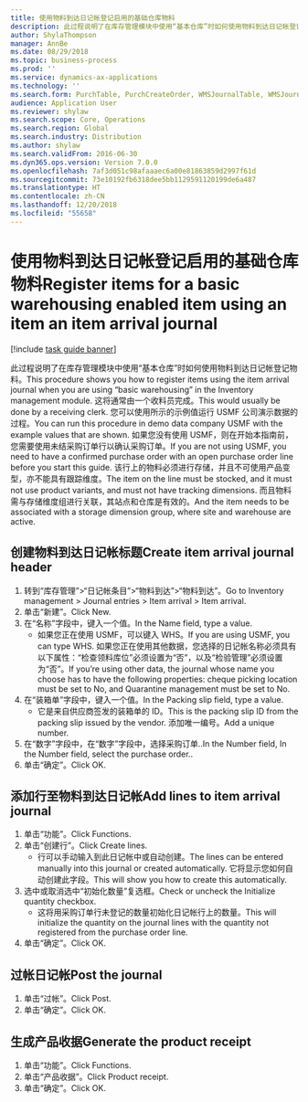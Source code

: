 ```yaml
---
title: 使用物料到达日记帐登记启用的基础仓库物料
description: 此过程说明了在库存管理模块中使用“基本仓库”时如何使用物料到达日记帐登记物料。
author: ShylaThompson
manager: AnnBe
ms.date: 08/29/2018
ms.topic: business-process
ms.prod: ''
ms.service: dynamics-ax-applications
ms.technology: ''
ms.search.form: PurchTable, PurchCreateOrder, WMSJournalTable, WMSJournalCreate, PurchEditLines
audience: Application User
ms.reviewer: shylaw
ms.search.scope: Core, Operations
ms.search.region: Global
ms.search.industry: Distribution
ms.author: shylaw
ms.search.validFrom: 2016-06-30
ms.dyn365.ops.version: Version 7.0.0
ms.openlocfilehash: 7af3d051c98afaaaec6a00e81863859d2997f61d
ms.sourcegitcommit: 73e10192fb6318dee5bb1129591120199de6a487
ms.translationtype: HT
ms.contentlocale: zh-CN
ms.lasthandoff: 12/20/2018
ms.locfileid: "55658"
---
```

# <a name="register-items-for-a-basic-warehousing-enabled-item-using-an-item-an-item-arrival-journal"></a><span data-ttu-id="fccf5-103">使用物料到达日记帐登记启用的基础仓库物料</span><span class="sxs-lookup"><span data-stu-id="fccf5-103">Register items for a basic warehousing enabled item using an item an item arrival journal</span></span>

[!include [task guide banner](../../includes/task-guide-banner.md)]

<span data-ttu-id="fccf5-104">此过程说明了在库存管理模块中使用“基本仓库”时如何使用物料到达日记帐登记物料。</span><span class="sxs-lookup"><span data-stu-id="fccf5-104">This procedure shows you how to register items using the item arrival journal when you are using “basic warehousing” in the Inventory management module.</span></span> <span data-ttu-id="fccf5-105">这将通常由一个收料员完成。</span><span class="sxs-lookup"><span data-stu-id="fccf5-105">This would usually be done by a receiving clerk.</span></span> <span data-ttu-id="fccf5-106">您可以使用所示的示例值运行 USMF 公司演示数据的过程。</span><span class="sxs-lookup"><span data-stu-id="fccf5-106">You can run this procedure in demo data company USMF with the example values that are shown.</span></span>  <span data-ttu-id="fccf5-107">如果您没有使用 USMF，则在开始本指南前，您需要使用未结采购订单行以确认采购订单。</span><span class="sxs-lookup"><span data-stu-id="fccf5-107">If you are not using USMF, you need to have a confirmed purchase order with an open purchase order line before you start this guide.</span></span> <span data-ttu-id="fccf5-108">该行上的物料必须进行存储，并且不可使用产品变型，亦不能具有跟踪维度。</span><span class="sxs-lookup"><span data-stu-id="fccf5-108">The item on the line must be stocked, and it must not use product variants, and must not have tracking dimensions.</span></span> <span data-ttu-id="fccf5-109">而且物料需与存储维度组进行关联，其站点和仓库是有效的。</span><span class="sxs-lookup"><span data-stu-id="fccf5-109">And the item needs to be associated with a storage dimension group, where site and warehouse are active.</span></span>


## <a name="create-item-arrival-journal-header"></a><span data-ttu-id="fccf5-110">创建物料到达日记帐标题</span><span class="sxs-lookup"><span data-stu-id="fccf5-110">Create item arrival journal header</span></span>
1. <span data-ttu-id="fccf5-111">转到“库存管理”>“日记帐条目”>“物料到达”>“物料到达”。</span><span class="sxs-lookup"><span data-stu-id="fccf5-111">Go to Inventory management > Journal entries > Item arrival > Item arrival.</span></span>
2. <span data-ttu-id="fccf5-112">单击“新建”。</span><span class="sxs-lookup"><span data-stu-id="fccf5-112">Click New.</span></span>
3. <span data-ttu-id="fccf5-113">在“名称”字段中，键入一个值。</span><span class="sxs-lookup"><span data-stu-id="fccf5-113">In the Name field, type a value.</span></span>
    * <span data-ttu-id="fccf5-114">如果您正在使用 USMF，可以键入 WHS。</span><span class="sxs-lookup"><span data-stu-id="fccf5-114">If you are using USMF, you can type WHS.</span></span> <span data-ttu-id="fccf5-115">如果您正在使用其他数据，您选择的日记帐名称必须具有以下属性：“检查领料库位”必须设置为“否”，以及“检验管理”必须设置为“否”。</span><span class="sxs-lookup"><span data-stu-id="fccf5-115">If you’re using other data, the journal whose name you choose has to have the following properties: cheque picking location must be set to No, and Quarantine management must be set to No.</span></span>  
4. <span data-ttu-id="fccf5-116">在“装箱单”字段中，键入一个值。</span><span class="sxs-lookup"><span data-stu-id="fccf5-116">In the Packing slip field, type a value.</span></span>
    * <span data-ttu-id="fccf5-117">它是来自供应商签发的装箱单的 ID。</span><span class="sxs-lookup"><span data-stu-id="fccf5-117">This is the packing slip ID from the packing slip issued by the vendor.</span></span> <span data-ttu-id="fccf5-118">添加唯一编号。</span><span class="sxs-lookup"><span data-stu-id="fccf5-118">Add a unique number.</span></span>  
5. <span data-ttu-id="fccf5-119">在“数字”字段中，在“数字”字段中，选择采购订单..</span><span class="sxs-lookup"><span data-stu-id="fccf5-119">In the Number field, In the Number field, select the purchase order..</span></span>
6. <span data-ttu-id="fccf5-120">单击“确定”。</span><span class="sxs-lookup"><span data-stu-id="fccf5-120">Click OK.</span></span>

## <a name="add-lines-to-item-arrival-journal"></a><span data-ttu-id="fccf5-121">添加行至物料到达日记帐</span><span class="sxs-lookup"><span data-stu-id="fccf5-121">Add lines to item arrival journal</span></span>
1. <span data-ttu-id="fccf5-122">单击“功能”。</span><span class="sxs-lookup"><span data-stu-id="fccf5-122">Click Functions.</span></span>
2. <span data-ttu-id="fccf5-123">单击“创建行”。</span><span class="sxs-lookup"><span data-stu-id="fccf5-123">Click Create lines.</span></span>
    * <span data-ttu-id="fccf5-124">行可以手动输入到此日记帐中或自动创建。</span><span class="sxs-lookup"><span data-stu-id="fccf5-124">The lines can be entered manually into this journal or created automatically.</span></span> <span data-ttu-id="fccf5-125">它将显示您如何自动创建此字段。</span><span class="sxs-lookup"><span data-stu-id="fccf5-125">This will show you how to create this automatically.</span></span>  
3. <span data-ttu-id="fccf5-126">选中或取消选中“初始化数量”复选框。</span><span class="sxs-lookup"><span data-stu-id="fccf5-126">Check or uncheck the Initialize quantity checkbox.</span></span>
    * <span data-ttu-id="fccf5-127">这将用采购订单行未登记的数量初始化日记帐行上的数量。</span><span class="sxs-lookup"><span data-stu-id="fccf5-127">This will initialize the quantity on the journal lines with the quantity not registered from the purchase order line.</span></span>  
4. <span data-ttu-id="fccf5-128">单击“确定”。</span><span class="sxs-lookup"><span data-stu-id="fccf5-128">Click OK.</span></span>

## <a name="post-the-journal"></a><span data-ttu-id="fccf5-129">过帐日记帐</span><span class="sxs-lookup"><span data-stu-id="fccf5-129">Post the journal</span></span>
1. <span data-ttu-id="fccf5-130">单击“过帐”。</span><span class="sxs-lookup"><span data-stu-id="fccf5-130">Click Post.</span></span>
2. <span data-ttu-id="fccf5-131">单击“确定”。</span><span class="sxs-lookup"><span data-stu-id="fccf5-131">Click OK.</span></span>

## <a name="generate-the-product-receipt"></a><span data-ttu-id="fccf5-132">生成产品收据</span><span class="sxs-lookup"><span data-stu-id="fccf5-132">Generate the product receipt</span></span>
1. <span data-ttu-id="fccf5-133">单击“功能”。</span><span class="sxs-lookup"><span data-stu-id="fccf5-133">Click Functions.</span></span>
2. <span data-ttu-id="fccf5-134">单击“产品收据”。</span><span class="sxs-lookup"><span data-stu-id="fccf5-134">Click Product receipt.</span></span>
3. <span data-ttu-id="fccf5-135">单击“确定”。</span><span class="sxs-lookup"><span data-stu-id="fccf5-135">Click OK.</span></span>

